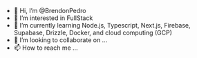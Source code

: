 - 👋 Hi, I’m @BrendonPedro
- 👀 I’m interested in FullStack
- 🌱 I’m currently learning Node.js, Typescript, Next.js, Firebase, Supabase, Drizzle, Docker, and cloud computing (GCP)
- 💞️ I’m looking to collaborate on ...
- 📫 How to reach me ...

<!---
BrendonPedro/BrendonPedro is a ✨ special ✨ repository because its `README.md` (this file) appears on your GitHub profile.
You can click the Preview link to take a look at your changes.
--->
